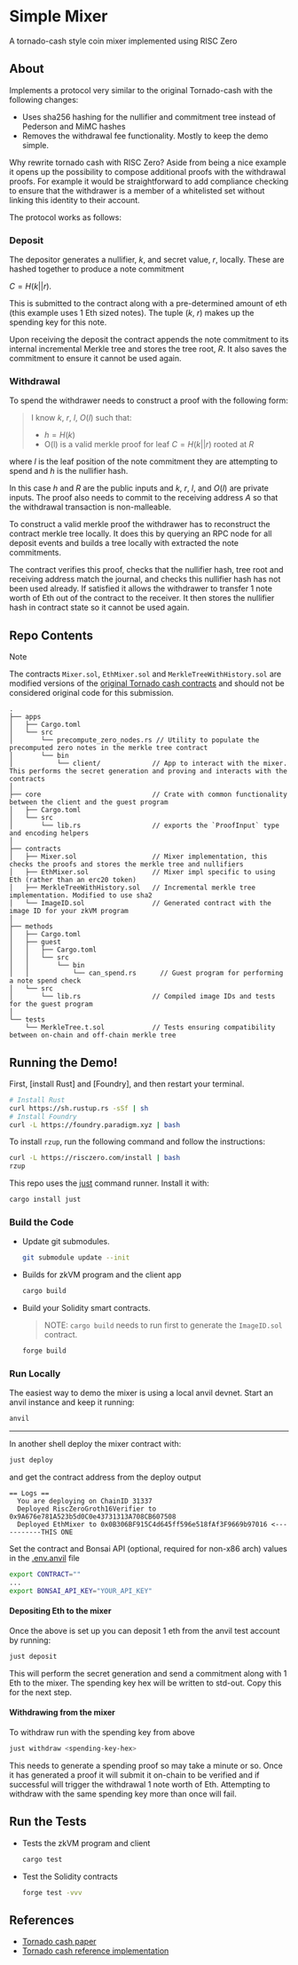 # Simple Mixer

A tornado-cash style coin mixer implemented using RISC Zero

## About

Implements a protocol very similar to the original Tornado-cash with the following changes:

- Uses sha256 hashing for the nullifier and commitment tree instead of Pederson and MiMC hashes
- Removes the withdrawal fee functionality. Mostly to keep the demo simple.

Why rewrite tornado cash with RISC Zero? Aside from being a nice example it opens up the possibility to compose additional proofs with the withdrawal proofs. For example it would be straightforward to add compliance checking to ensure that the withdrawer is a member of a whitelisted set without linking this identity to their account.

The protocol works as follows:

### Deposit

The depositor generates a nullifier, $k$, and secret value, $r$, locally. These are hashed together to produce a note commitment

$C = H(k || r)$.

This is submitted to the contract along with a pre-determined amount of eth (this example uses 1 Eth sized notes). The tuple ($k$, $r$) makes up the spending key for this note.

Upon receiving the deposit the contract appends the note commitment to its internal incremental Merkle tree and stores the tree root, $R$. It also saves the commitment to ensure it cannot be used again.

### Withdrawal

To spend the withdrawer needs to construct a proof with the following form:

> I know $k$, $r$, $l$, $O(l)$
> such that:
>
> - $h = H(k)$
> - O(l) is a valid merkle proof for leaf $C = H(k || r)$ rooted at $R$

where $l$ is the leaf position of the note commitment they are attempting to spend and $h$ is the nullifier hash.

In this case $h$ and $R$ are the public inputs and $k$, $r$, $l$, and $O(l)$ are private inputs. The proof also needs to commit to the receiving address $A$ so that the withdrawal transaction is non-malleable.

To construct a valid merkle proof the withdrawer has to reconstruct the contract merkle tree locally. It does this by querying an RPC node for all deposit events and builds a tree locally with extracted the note commitments.

The contract verifies this proof, checks that the nullifier hash, tree root and receiving address match the journal, and checks this nullifier hash has not been used already. If satisfied it allows the withdrawer to transfer 1 note worth of Eth out of the contract to the receiver. It then stores the nullifier hash in contract state so it cannot be used again.

## Repo Contents

> [!NOTE]
> The contracts `Mixer.sol`, `EthMixer.sol` and `MerkleTreeWithHistory.sol` are modified versions of the [original Tornado cash contracts](https://github.com/tornadocash/tornado-core/tree/master/contracts) and should not be considered original code for this submission.

```
.
├── apps
│   ├── Cargo.toml
│   └── src
│       └── precompute_zero_nodes.rs // Utility to populate the precomputed zero notes in the merkle tree contract
│       └── bin
│           └── client/             // App to interact with the mixer. This performs the secret generation and proving and interacts with the contracts
│
├── core                            // Crate with common functionality between the client and the guest program
│   ├── Cargo.toml
│   └── src
│       └── lib.rs                  // exports the `ProofInput` type and encoding helpers
│
├── contracts
│   ├── Mixer.sol                   // Mixer implementation, this checks the proofs and stores the merkle tree and nullifiers
│   ├── EthMixer.sol                // Mixer impl specific to using Eth (rather than an erc20 token)
│   ├── MerkleTreeWithHistory.sol   // Incremental merkle tree implementation. Modified to use sha2
│   └── ImageID.sol                 // Generated contract with the image ID for your zkVM program
│
├── methods
│   ├── Cargo.toml
│   ├── guest
│   │   ├── Cargo.toml
│   │   └── src
│   │       └── bin
│   │           └── can_spend.rs      // Guest program for performing a note spend check
│   └── src
│       └── lib.rs                  // Compiled image IDs and tests for the guest program
│
└── tests
    └── MerkleTree.t.sol            // Tests ensuring compatibility between on-chain and off-chain merkle tree
```

## Running the Demo!

First, [install Rust] and [Foundry], and then restart your terminal.

```sh
# Install Rust
curl https://sh.rustup.rs -sSf | sh
# Install Foundry
curl -L https://foundry.paradigm.xyz | bash
```

To install `rzup`, run the following command and follow the instructions:

```sh
curl -L https://risczero.com/install | bash
rzup
```

This repo uses the [just](https://github.com/casey/just) command runner. Install it with:

```sh
cargo install just
```

### Build the Code

- Update git submodules.

  ```sh
  git submodule update --init
  ```

- Builds for zkVM program and the client app

  ```sh
  cargo build
  ```

- Build your Solidity smart contracts.

  > NOTE: `cargo build` needs to run first to generate the `ImageID.sol` contract.

  ```sh
  forge build
  ```

### Run Locally

The easiest way to demo the mixer is using a local anvil devnet. Start an anvil instance and keep it running:

```sh
anvil
```

---

In another shell deploy the mixer contract with:

```sh
just deploy
```

and get the contract address from the deploy output

```
== Logs ==
  You are deploying on ChainID 31337
  Deployed RiscZeroGroth16Verifier to 0x9A676e781A523b5d0C0e43731313A708CB607508
  Deployed EthMixer to 0x0B306BF915C4d645ff596e518fAf3F9669b97016 <-----------THIS ONE
```

Set the contract and Bonsai API (optional, required for non-x86 arch) values in the [.env.anvil](./.env.anvil) file

```bash
export CONTRACT=""
...
export BONSAI_API_KEY="YOUR_API_KEY"
```

#### Depositing Eth to the mixer

Once the above is set up you can deposit 1 eth from the anvil test account by running:

```sh
just deposit
```

This will perform the secret generation and send a commitment along with 1 Eth to the mixer. The spending key hex will be written to std-out. Copy this for the next step.

#### Withdrawing from the mixer

To withdraw run with the spending key from above

```sh
just withdraw <spending-key-hex>
```

This needs to generate a spending proof so may take a minute or so. Once it has generated a proof it will submit it on-chain to be verified and if successful will trigger the withdrawal 1 note worth of Eth. Attempting to withdraw with the same spending key more than once will fail.

## Run the Tests

- Tests the zkVM program and client

  ```sh
  cargo test
  ```

- Test the Solidity contracts

  ```sh
  forge test -vvv
  ```

## References

- [Tornado cash paper](https://berkeley-defi.github.io/assets/material/Tornado%20Cash%20Whitepaper.pdf)
- [Tornado cash reference implementation](https://github.com/tornadocash/tornado-core)
